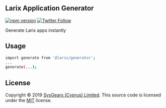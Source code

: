 ## Larix Application Generator

[![npm version](https://badge.fury.io/js/%40larix2Fgenerator.svg)](https://badge.fury.io/js/%40larix2Fgenerator)
[![Twitter Follow](https://img.shields.io/twitter/follow/sysgears.svg?style=social)](https://twitter.com/sysgears)

Generate Larix apps instantly

## Usage

```bash
import generate from '@larix/generator';
...
generate(...);
```

## License
Copyright © 2019 [SysGears (Cyprus) Limited]. This source code is licensed under the [MIT] license.

[MIT]: LICENSE
[SysGears (Cyprus) Limited]: http://sysgears.com
